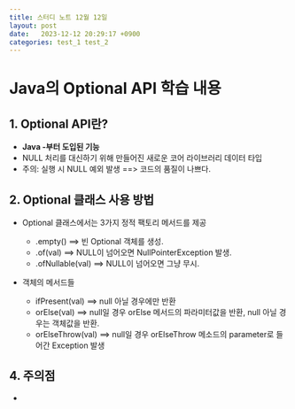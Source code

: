```yaml
---
title: 스터디 노트 12월 12일
layout: post
date:   2023-12-12 20:29:17 +0900
categories: test_1 test_2
---
```

# Java의 Optional API 학습 내용

## 1. Optional API란?
- **Java -부터 도입된 기능**
- NULL 처리를 대신하기 위해 만들어진 새로운 코어 라이브러리 데이터 타입
- 주의: 실행 시 NULL 예외 발생 ==> 코드의 품질이 나쁘다.

## 2. Optional 클래스 사용 방법
- Optional 클래스에서는 3가지 정적 팩토리 메서드를 제공
	- .empty() ==> 빈 Optional 객체를 생성.	
	- .of(val) ==> NULL이 넘어오면 NullPointerException 발생.
	- .ofNullable(val) ==> NULL이 넘어오면 그냥 무시.

- 객체의 메서드들
	- ifPresent(val) ==> null 아닐 경우에만 반환
	- orElse(val) ==> null일 경우 orElse 메서드의 파라미터값을 반환, null 아닐 경우는 객체값을 반환.
	- orElseThrow(val) ==> null일 경우 orElseThrow 메소드의 parameter로 들어간 Exception 발생

## 4. 주의점
- 
